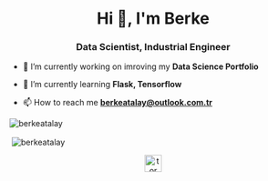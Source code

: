 <h1 align="center">Hi 👋, I'm Berke</h1>
<h3 align="center">Data Scientist, Industrial Engineer</h3>


- 🔭 I’m currently working on imroving my **Data Science Portfolio**

- 🌱 I’m currently learning **Flask, Tensorflow**

- 📫 How to reach me **berkeatalay@outlook.com.tr**



<p align="left"><img  src="https://github-readme-stats.vercel.app/api/top-langs/?username=berkeatalay&layout=compact&hide=html" alt="berkeatalay" /></p>

<p align="left">&nbsp;<img align="center" src="https://github-readme-stats.vercel.app/api?username=berkeatalay&show_icons=true" alt="berkeatalay" /></p>




<p align="center">
<a href="https://twitter.com/tormorkor" target="blank"><img align="center" src="https://cdn.jsdelivr.net/npm/simple-icons@3.0.1/icons/twitter.svg" alt="tormorkor" height="30" width="30" /></a>

